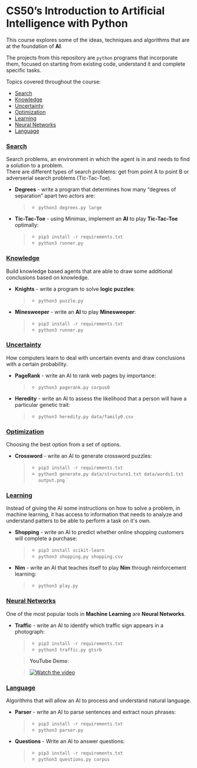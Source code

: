 

# CS50’s Introduction to Artificial Intelligence with Python

This course explores some of the ideas, techniques and algorithms that are at the 
foundation of **AI**. 

The projects from this repository are `python` programs that incorporate them, focused on starting from existing code, understand it and complete specific tasks.


Topics covered throughout the course:

* [Search](#search)
* [Knowledge](#knowledge)
* [Uncertainty](#uncertainty) 
* [Optimization](#optimization) 
* [Learning](#learning) 
* [Neural Networks](#neural-networks) 
* [Language](#language)


### [Search](/Week0_Search)


Search problems, an environment in which the agent is in and needs to find a solution to a problem.  
There are different types of search problems: get from point A to point B or adverserial search problems (Tic-Tac-Toe).

* **Degrees** - write a program that determines how many “degrees of separation” apart two actors are:  

    >    * `python3 degrees.py large`  

    
* **Tic-Tac-Toe** - using Minimax, implement an **AI** to play **Tic-Tac-Toe** optimally:  

    >    * `pip3 install -r requirements.txt`
    >    * `python3 runner.py`




### [Knowledge](/Week1_Knowledge)


Build knowledge based agents that are able to draw some additional conclusions based on knowledge.


* **Knights** - write a program to solve **logic puzzles**:  

    >    * `python3 puzzle.py`  

* **Minesweeper** - write an **AI** to play **Minesweeper**:  

    >    * `pip3 install -r requirements.txt`  
    >    * `python3 runner.py`  
    
    

### [Uncertainty](/Week2_Uncertainty)

How computers learn to deal with uncertain events and draw conclusions with a certain probability.

* **PageRank** - write an AI to rank web pages by importance:  

    >    * `python3 pagerank.py corpus0` 


* **Heredity** - write an AI to assess the likelihood that a person will have a particular genetic trait:  

    >    * `python3 heredity.py data/family0.csv` 


### [Optimization](/Week3_Optimization/crossword/)

Choosing the best option from a set of options. 


* **Crossword** - write an AI to generate crossword puzzles:  

    >    * `pip3 install -r requirements.txt`  
    >    * `python3 generate.py data/structure1.txt data/words1.txt output.png`
`  
    

### [Learning](/Week4_Learning)

Instead of giving the AI some instructions on how to solve a problem, in machine learning, it has access to information that needs to analyze and understand patters to be able to perform a task on it's own.

* **Shopping** - write an AI to predict whether online shopping customers will complete a purchase:  

    >    * `pip3 install scikit-learn`  
    >    * `python3 shopping.py shopping.csv`


* **Nim** - write an AI that teaches itself to play **Nim** through reinforcement learning:  

    >    * `python3 play.py`
    

### [Neural Networks](/Week5_Neural-networks/traffic)


One of the most popular tools in **Machine Learning** are **Neural Networks**.

* **Traffic** - write an AI to identify which traffic sign appears in a photograph:  

    >    * `pip3 install -r requirements.txt`  
    >    * `python3 traffic.py gtsrb`

    >   **YouTube Demo**:  
    
    >   [![Watch the video](https://img.youtube.com/vi/Nv-NeZdIxoc/maxresdefault.jpg)](https://youtu.be/Nv-NeZdIxoc)
    


### [Language](/Week6_Language)

Algorithms that will allow an AI to process and understand natural language.


* **Parser** - write an AI to parse sentences and extract noun phrases:  

    >    * `pip3 install -r requirements.txt`  
    >    * `python3 parser.py`


* **Questions** - Write an AI to answer questions:  

    >    * `pip3 install -r requirements.txt`  
    >    * `python3 questions.py corpus`





